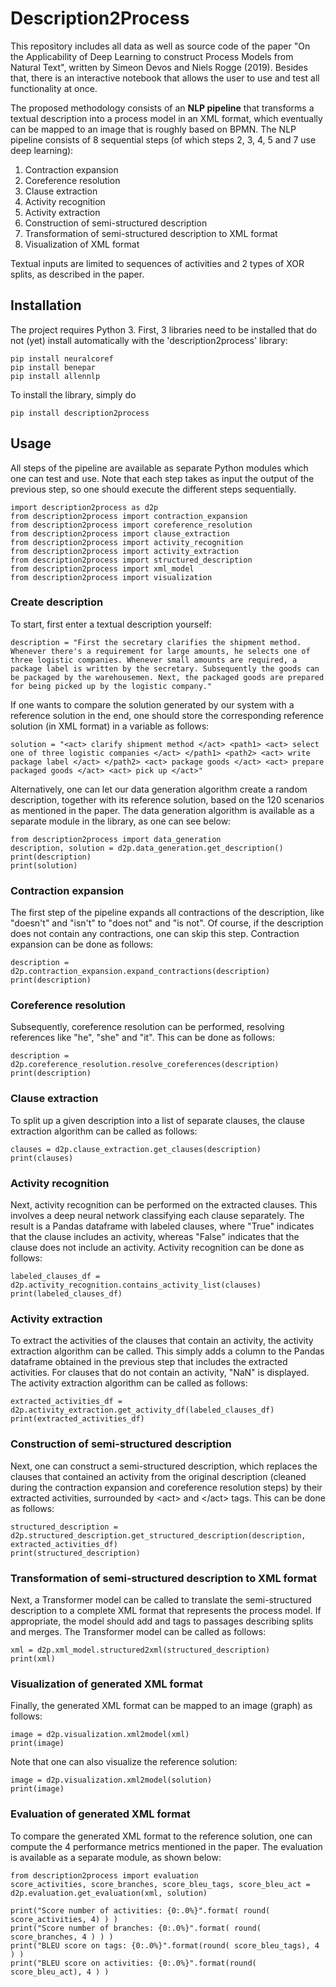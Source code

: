 # Description2Process
This repository includes all data as well as source code of the paper "On the Applicability of Deep Learning to construct Process Models from Natural Text", written by Simeon Devos and Niels Rogge (2019). Besides that, there is an interactive notebook that allows the user to use and test all functionality at once. 

The proposed methodology consists of an **NLP pipeline** that transforms a textual description into a process model in an XML format, which eventually can be mapped to an image that is roughly based on BPMN. The NLP pipeline consists of 8 sequential steps (of which steps 2, 3, 4, 5 and 7 use deep learning):

1. Contraction expansion
2. Coreference resolution
3. Clause extraction
4. Activity recognition
5. Activity extraction
6. Construction of semi-structured description
7. Transformation of semi-structured description to XML format
8. Visualization of XML format 

Textual inputs are limited to sequences of activities and 2 types of XOR splits, as described in the paper.

## Installation 
The project requires Python 3. First, 3 libraries need to be installed that do not (yet) install automatically with the 'description2process' library: 
```
pip install neuralcoref
pip install benepar
pip install allennlp
```

To install the library, simply do
```
pip install description2process
```

## Usage 
All steps of the pipeline are available as separate Python modules which one can test and use. Note that each step takes as input the output of the previous step, so one should execute the different steps sequentially. 

```
import description2process as d2p
from description2process import contraction_expansion
from description2process import coreference_resolution
from description2process import clause_extraction
from description2process import activity_recognition
from description2process import activity_extraction
from description2process import structured_description
from description2process import xml_model
from description2process import visualization
```
### Create description
To start, first enter a textual description yourself: 
```
description = "First the secretary clarifies the shipment method. Whenever there's a requirement for large amounts, he selects one of three logistic companies. Whenever small amounts are required, a package label is written by the secretary. Subsequently the goods can be packaged by the warehousemen. Next, the packaged goods are prepared for being picked up by the logistic company."
```
If one wants to compare the solution generated by our system with a reference solution in the end, one should store the corresponding reference solution (in XML format) in a variable as follows:
```
solution = "<act> clarify shipment method </act> <path1> <act> select one of three logistic companies </act> </path1> <path2> <act> write package label </act> </path2> <act> package goods </act> <act> prepare packaged goods </act> <act> pick up </act>"
```
Alternatively, one can let our data generation algorithm create a random description, together with its reference solution, based on the 120 scenarios as mentioned in the paper. The data generation algorithm is available as a separate module in the library, as one can see below:
```
from description2process import data_generation
description, solution = d2p.data_generation.get_description()
print(description)
print(solution)
```

### Contraction expansion 
The first step of the pipeline expands all contractions of the description, like "doesn't" and "isn't" to "does not" and "is not". Of course, if the description does not contain any contractions, one can skip this step. Contraction expansion can be done as follows:
```
description = d2p.contraction_expansion.expand_contractions(description)
print(description)
```

### Coreference resolution 
Subsequently, coreference resolution can be performed, resolving references like "he", "she" and "it". This can be done as follows:
```
description = d2p.coreference_resolution.resolve_coreferences(description)
print(description)
```

### Clause extraction
To split up a given description into a list of separate clauses, the clause extraction algorithm can be called as follows:
```
clauses = d2p.clause_extraction.get_clauses(description)
print(clauses)
```

### Activity recognition
Next, activity recognition can be performed on the extracted clauses. This involves a deep neural network classifying each clause separately. The result is a Pandas dataframe with labeled clauses, where "True" indicates that the clause includes an activity, whereas "False" indicates that the clause does not include an activity. Activity recognition can be done as follows:
```
labeled_clauses_df = d2p.activity_recognition.contains_activity_list(clauses)
print(labeled_clauses_df)
```

### Activity extraction
To extract the activities of the clauses that contain an activity, the activity extraction algorithm can be called. This simply adds a column to the Pandas dataframe obtained in the previous step that includes the extracted activities. For clauses that do not contain an activity, "NaN" is displayed. The activity extraction algorithm can be called as follows:
```
extracted_activities_df = d2p.activity_extraction.get_activity_df(labeled_clauses_df)
print(extracted_activities_df)
```  

### Construction of semi-structured description
Next, one can construct a semi-structured description, which replaces the clauses that contained an activity from the original description (cleaned during the contraction expansion and coreference resolution steps) by their extracted activities, surrounded by \<act> and \</act> tags. This can be done as follows:
```
structured_description = d2p.structured_description.get_structured_description(description, extracted_activities_df)
print(structured_description)
```

### Transformation of semi-structured description to XML format
Next, a Transformer model can be called to translate the semi-structured description to a complete XML format that represents the process model. If appropriate, the model should add <path> and </path> tags to passages describing splits and merges. The Transformer model can be called as follows:
```
xml = d2p.xml_model.structured2xml(structured_description)
print(xml)
```

### Visualization of generated XML format 
Finally, the generated XML format can be mapped to an image (graph) as follows:
```
image = d2p.visualization.xml2model(xml)
print(image)
```
Note that one can also visualize the reference solution:
```
image = d2p.visualization.xml2model(solution)
print(image)
```

### Evaluation of generated XML format 
To compare the generated XML format to the reference solution, one can compute the 4 performance metrics mentioned in the paper. The evaluation is available as a separate module, as shown below: 
```
from description2process import evaluation
score_activities, score_branches, score_bleu_tags, score_bleu_act = d2p.evaluation.get_evaluation(xml, solution)

print("Score number of activities: {0:.0%}".format( round( score_activities, 4) ) ) 
print("Score number of branches: {0:.0%}".format( round( score_branches, 4 ) ) ) 
print("BLEU score on tags: {0:.0%}".format(round( score_bleu_tags), 4 ) ) 
print("BLEU score on activities: {0:.0%}".format(round( score_bleu_act), 4 ) )  
```



